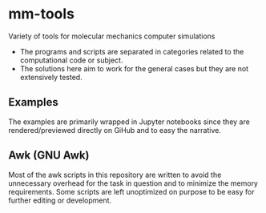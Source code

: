 # mm-tools
Variety of tools for molecular mechanics computer simulations

* The programs and scripts are separated in categories related to the computational code or subject.
* The solutions here aim to work for the general cases but they are not extensively tested. 


## Examples
The examples are primarily wrapped in Jupyter notebooks since they are rendered/previewed  directly on GiHub and to easy the narrative.

## Awk (GNU Awk)
Most of the awk scripts in this repository are written to avoid the unnecessary overhead for the task in question and to minimize the memory requirements. Some scripts are left unoptimized on purpose to be easy for further editing or development.
